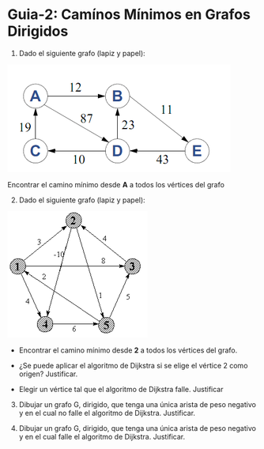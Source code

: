 # Guia-2: Camínos Mínimos en Grafos Dirigidos

1. Dado el siguiente grafo (lapiz y papel):

![Grafo 1][def]

 Encontrar el camino mínimo desde **A** a todos los vértices del grafo

2.  Dado el siguiente grafo (lapiz y papel):

![Grafo 2][def2]

 - Encontrar el camino mínimo desde **2** a todos los vértices del grafo. 

 - ¿Se puede aplicar el algoritmo de Dijkstra si se elige el vértice 2 como origen? Justificar.

 - Elegir un vértice tal que el algoritmo de Dijkstra falle. Justificar

 


3. Dibujar un grafo G, dirigido, que tenga una única arista de peso negativo y en el cual no falle el algoritmo de Dijkstra. Justificar.

4. Dibujar un grafo G, dirigido, que tenga una única arista de peso negativo y en el cual falle el algoritmo de Dijkstra. Justificar.

[def]: imagenes/grafo2.png
[def2]: imagenes/grafo1.png